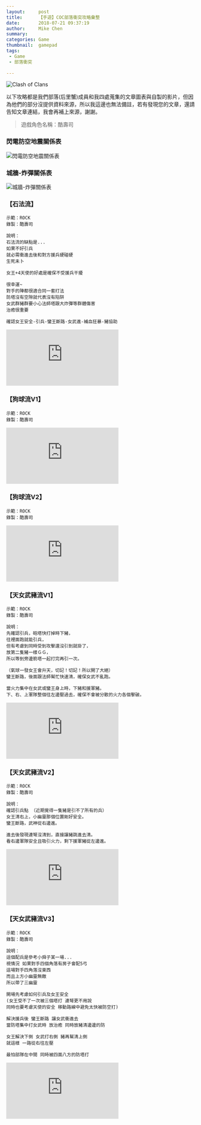 ```yaml
---
layout:     post
title:      【手遊】COC部落衝突攻略彙整
date:       2018-07-21 09:37:19
author:     Mike Chen
summary:    
categories: Game
thumbnail:  gamepad
tags:
 - Game
 - 部落衝突
 
---
```



![Clash of Clans](https://i.imgur.com/b7XO7bx.jpg)

以下攻略都是我們部落(后里蟹)成員和我四處蒐集的文章圖表與自製的影片，但因為他們的部分沒提供資料來源，所以我這邊也無法備註，若有發現您的文章，還請告知文章連結，我會再補上來源，謝謝。

> 遊戲角色名稱：酷壽司


### 閃電防空地震關係表

![閃電防空地震關係表](https://i.imgur.com/HCdhvIM.jpg)

### 城牆-炸彈關係表

![城牆-炸彈關係表](https://i.imgur.com/waQncUl.jpg)

### 【石法流】

```
示範：ROCK
錄製：酷壽司

說明：
石法流的缺點是... 
如果不好引兵 
就必需衝進去後和對方援兵硬碰硬 
生死未卜

女王+4天使的好處是確保不受援兵干擾

很幸運~ 
對手的陣都很適合同一套打法
防塔沒有空隙就代表沒有陷阱
女武群豬群要小心法師塔跟大炸彈等群體傷害 
治癒很重要 

確認女王安全-引兵-蠻王斷路-女武進-補血狂暴-豬協助
```

<div class="videoWrapper">
    <iframe src="https://www.youtube.com/embed/D9xZ3_K4-Z8" frameborder="0" allow="autoplay; encrypted-media" allowfullscreen></iframe>
</div>


### 【狗球流V1】

```
示範：ROCK
錄製：酷壽司
```

<div class="videoWrapper">
    <iframe src="https://www.youtube.com/embed/r7zIMjBvMcA" frameborder="0" allow="autoplay; encrypted-media" allowfullscreen></iframe>
</div>

### 【狗球流V2】

```
示範：ROCK
錄製：酷壽司
```

<div class="videoWrapper">
    <iframe src="https://www.youtube.com/embed/lyEkwP164cQ" frameborder="0" allow="autoplay; encrypted-media" allowfullscreen></iframe>
</div>

### 【天女武豬流V1】

```
示範：ROCK
錄製：酷壽司

說明：
先確認引兵，砲塔快打掉時下豬， 
往裡面跑就能引兵，
但有考慮到同時受到攻擊還沒引到就掛了，
放第二隻豬一樣ＧＧ，
所以等到旁邊箭塔一起打完再引一次。

（氣球一發女王會升天，切記！切記！所以開了大絕）
蠻王斷路，後面跟法師幫忙快速清，確保女武不亂跑。

當火力集中在女武或蠻王身上時，下豬和援軍豬。
下、右、上軍隊整個往左邊壓過去，確保不會被分散的火力各個擊破。
```

<div class="videoWrapper">
    <iframe src="https://www.youtube.com/embed/V05MdQn3pW0" frameborder="0" allow="autoplay; encrypted-media" allowfullscreen></iframe>
</div>

### 【天女武豬流V2】

```
示範：ROCK
錄製：酷壽司

說明：
確認引兵點 （近期覺得一隻豬是引不了所有的兵）
女王清右上，小幽靈那個位置剛好安全。 
蠻王斷路，武神從右邊進。

進去後發現連弩沒清到，直接讓豬跳進去清。 
看右邊軍隊安全且吸引火力，剩下援軍豬從左邊進。
```

<div class="videoWrapper">
    <iframe src="https://www.youtube.com/embed/A_0vLu7YWgk" frameborder="0" allow="autoplay; encrypted-media" allowfullscreen></iframe>
</div>

### 【天女武豬流V3】

```
示範：ROCK
錄製：酷壽司

說明：
這個配兵是參考小舜子某一場...
視情況 如果對手四個角落有房子會配5弓
這場對手四角落沒東西 
而且上方小幽靈無敵 
所以帶了三幽靈

開場先考慮如何引兵及女王安全
(女王受不了一次被三個塔打 連弩更不用說
同時也要考慮天使的安全 移動路線中避免太快被防空打)

解決援兵後 蠻王斷路 讓女武衝進去 
當防塔集中打女武時 放治癒 同時放豬清邊邊的防

女王解決下側 女武打右側 豬再幫清上側
就這樣 一路從右往左壓 

最怕部隊在中間 同時被四面八方的防塔打
```

<div class="videoWrapper">
    <iframe src="https://www.youtube.com/embed/uz27WxO1vLU" frameborder="0" allow="autoplay; encrypted-media" allowfullscreen></iframe>
</div>
